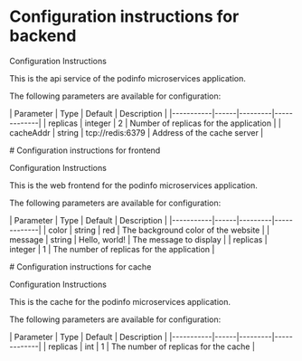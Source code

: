 # Configuration instructions for backend

Configuration Instructions<p>This is the api service of the podinfo microservices application.</p>
<p>The following parameters are available for configuration:</p>
<p>| Parameter | Type | Default | Description |
|-----------|------|---------|-------------|
| replicas | integer | 2 | Number of replicas for the application |
| cacheAddr | string | tcp://redis:6379 | Address of the cache server |</p>
# Configuration instructions for frontend

Configuration Instructions<p>This is the web frontend for the podinfo microservices application.</p>
<p>The following parameters are available for configuration:</p>
<p>| Parameter | Type | Default | Description |
|-----------|------|---------|-------------|
| color | string | red | The background color of the website |
| message | string | Hello, world! | The message to display |
| replicas | integer | 1 | The number of replicas for the application |</p>
# Configuration instructions for cache

Configuration Instructions<p>This is the cache for the podinfo microservices application.</p>
<p>The following parameters are available for configuration:</p>
<p>| Parameter | Type | Default | Description |
|-----------|------|---------|-------------|
| replicas | int | 1 | The number of replicas for the cache |</p>
